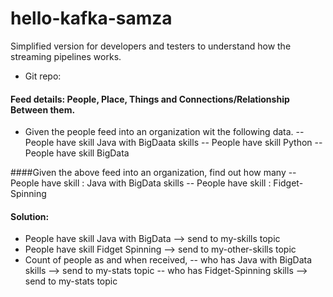 hello-kafka-samza
=================

Simplified version for developers and testers to understand how the streaming pipelines works.

- Git repo:

#### Feed details: People, Place, Things and Connections/Relationship Between them.
- Given the people feed into an organization wit the following data.
-- People have skill Java with BigDaata skills
-- People have skill Python
-- People have skill BigData


####Given the above feed into an organization, find out how many
-- People have skill : Java with BigData skills
-- People have skill : Fidget-Spinning

#### Solution:
- People have skill Java with BigData  --> send to my-skills topic
- People have skill Fidget Spinning  --> send to my-other-skills topic
- Count of people as and when received, 
-- who has Java with BigData skills --> send to my-stats topic 
-- who has Fidget-Spinning skills --> send to my-stats topic 

